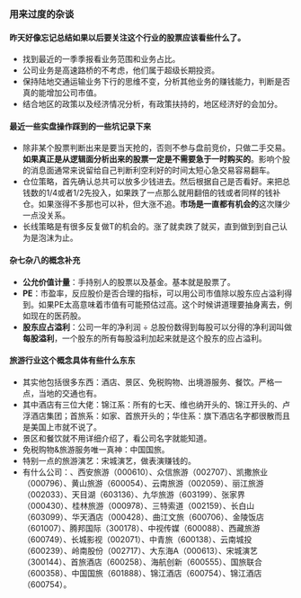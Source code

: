 ### 用来过度的杂谈

#### 昨天好像忘记总结如果以后要关注这个行业的股票应该看些什么了。
- 找到最近的一季季报看业务范围和业务占比。
- 公司业务是高速路桥的不考虑，他们属于超级长期投资。
- 保持陆地交通运输业务下行的思维不变，分析其他业务的赚钱能力，判断是否真的能增加公司市值。
- 结合地区的政策以及经济情况分析，有政策扶持的，地区经济好的会加分。

#### 最近一些实盘操作踩到的一些坑记录下来
- 除非某个股票判断出来是要当天抢的，否则不参与盘前竞价，只做二手交易。**如果真正是从逻辑面分析出来的股票一定是不需要急于一时购买的**。影响个股的消息面通常来说留给自己判断利空利好的时间太短心急交易容易翻车。
- 仓位策略，首先确认总共可以放多少钱进去。然后根据自己是否看好。来把总钱数的1/4或者1/2先投入，如果跌了一点那么就用翻倍的钱或者同样的钱补仓。如果涨得不多那也可以补，但大涨不追。**市场是一直都有机会的**这次赚少一点没关系。
- 长线策略是有很多反复做T的机会的。涨了就卖跌了就买，直到做到到自己认为是泡沫为止。

#### 杂七杂八的概念补充
- **公允价值计量**：手持别人的股票以及基金。基本就是股票了。
- **PE**：市盈率，反应股价是否合理的指标，可以用公司市值除以股东应占溢利得到。如果PE太高意味着市值有可能预估过高。这个时候讲道理要抽身离去，例如现在的医药股。
- **股东应占溢利**：公司一年的净利润 ÷ 总股份数得到每股可以分得的净利润叫做**每股溢利**，一个股东的所有每股溢利加起来就是这个股东的应占溢利。

#### 旅游行业这个概念具体有些什么东东
- 其实他包括很多东西：酒店、景区、免税购物、出境游服务、餐饮。严格一点，当地的交通也有。
- 其中酒店有三位大佬：锦江系：所有的七天、维也纳开头的、锦江开头的、卢浮酒店集团；首旅系：如家、首旅开头的；华住系：旗下酒店名字都很散而且是美国上市就不说了。
- 景区和餐饮就不用详细介绍了，看公司名字就能知道。
- 免税购物&旅游服务唯一真神：中国国旅。
- 特别一点的旅游演艺：宋城演艺，做表演赚钱的。
- 有什么公司：、西安旅游（000610）、众信旅游（002707）、凯撒旅业（000796）、黄山旅游（600054）、云南旅游（002059）、丽江旅游（002033）、天目湖（603136）、九华旅游（603199）、张家界（000430）、桂林旅游（000978）、三特索道（002159）、长白山（603099）、华天酒店（000428）、曲江文旅（600706）、金陵饭店（601007）、腾邦国际（300178）、中视传媒（600088）、西藏旅游（600749）、长城影视（002071）、中青旅（600138）、云南城投（600239）、岭南股份（002717）、大东海A（000613）、宋城演艺（300144）、首旅酒店（600258）、海航创新（600555）、国旅联合（600358）、中国国旅（601888）、锦江酒店（600754）、锦江酒店（600754）。